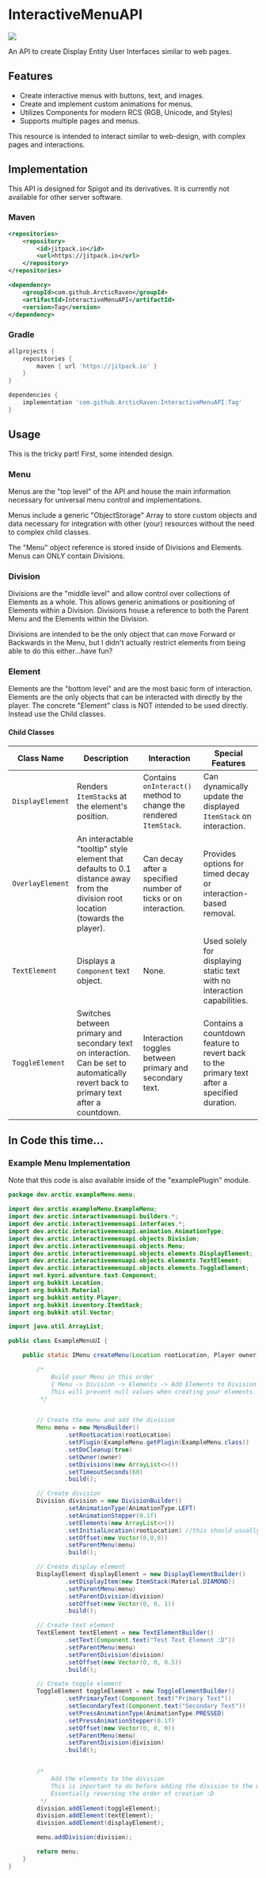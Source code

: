 # InteractiveMenuAPI
[![](https://jitpack.io/v/ArcticRaven/InteractiveMenuAPI.svg)](https://jitpack.io/#ArcticRaven/InteractiveMenuAPI)

An API to create Display Entity User Interfaces similar to web pages.

## Features

- Create interactive menus with buttons, text, and images.
- Create and implement custom animations for menus.
- Utilizes Components for modern RCS (RGB, Unicode, and Styles)
- Supports multiple pages and menus.

This resource is intended to interact similar to web-design, with complex pages and interactions.

## Implementation

This API is designed for Spigot and its derivatives. It is currently not available for other server software.

### Maven
```xml
<repositories>
    <repository>
        <id>jitpack.io</id>
        <url>https://jitpack.io</url>
    </repository>
</repositories>

<dependency>
    <groupId>com.github.ArcticRaven</groupId>
    <artifactId>InteractiveMenuAPI</artifactId>
    <version>Tag</version>
</dependency>
```

### Gradle
```gradle
allprojects {
    repositories {
        maven { url 'https://jitpack.io' }
    }
}

dependencies {
    implementation 'com.github.ArcticRaven:InteractiveMenuAPI:Tag'
}
```

## Usage
This is the tricky part! First, some intended design. 

### Menu
Menus are the "top level" of the API and house the main information necessary for universal menu control
and implementations. 

Menus include a generic "ObjectStorage" Array to store custom objects and data necessary for integration with
other (your) resources without the need to complex child classes. 

The "Menu" object reference is stored inside of Divisions and Elements. Menus can ONLY contain Divisions.

### Division
Divisions are the "middle level" and allow control over collections of Elements as a whole. This allows generic
animations or positioning of Elements within a Division. Divisions house a reference to both the Parent Menu and the
Elements within the Division. 

Divisions are intended to be the only object that can move Forward or Backwards in the Menu, but I didn't actually restrict
elements from being able to do this either...have fun?

### Element
Elements are the "bottom level" and are the most basic form of interaction. Elements are the only objects that can be
interacted with directly by the player. The concrete "Element" class is NOT intended to be used directly. Instead use
the Child classes.
#### Child Classes

| **Class Name**    | **Description**                                                                                                                                     | **Interaction**                                                                                   | **Special Features**                                                                                     |
|-------------------|-----------------------------------------------------------------------------------------------------------------------------------------------------|---------------------------------------------------------------------------------------------------|---------------------------------------------------------------------------------------------------------------------|
| `DisplayElement`  | Renders `ItemStack`s at the element's position.                                                                                                     | Contains `onInteract()` method to change the rendered `ItemStack`.                                | Can dynamically update the displayed `ItemStack` on interaction.                                                    |
| `OverlayElement`  | An interactable "tooltip" style element that defaults to 0.1 distance away from the division root location (towards the player).                    | Can decay after a specified number of ticks or on interaction.                                    | Provides options for timed decay or interaction-based removal.                                                      |
| `TextElement`     | Displays a `Component` text object.                                                                                                                 | None.                                                                                             | Used solely for displaying static text with no interaction capabilities.                                            |
| `ToggleElement`   | Switches between primary and secondary text on interaction. Can be set to automatically revert back to primary text after a countdown.              | Interaction toggles between primary and secondary text.                                           | Contains a countdown feature to revert back to the primary text after a specified duration.                         |

## In Code this time...

### Example Menu Implementation
Note that this code is also available inside of the "examplePlugin" module. 

```java
package dev.arctic.exampleMenu.menu;

import dev.arctic.exampleMenu.ExampleMenu;
import dev.arctic.interactivemenuapi.builders.*;
import dev.arctic.interactivemenuapi.interfaces.*;
import dev.arctic.interactivemenuapi.animation.AnimationType;
import dev.arctic.interactivemenuapi.objects.Division;
import dev.arctic.interactivemenuapi.objects.Menu;
import dev.arctic.interactivemenuapi.objects.elements.DisplayElement;
import dev.arctic.interactivemenuapi.objects.elements.TextElement;
import dev.arctic.interactivemenuapi.objects.elements.ToggleElement;
import net.kyori.adventure.text.Component;
import org.bukkit.Location;
import org.bukkit.Material;
import org.bukkit.entity.Player;
import org.bukkit.inventory.ItemStack;
import org.bukkit.util.Vector;

import java.util.ArrayList;

public class ExampleMenuUI {

    public static IMenu createMenu(Location rootLocation, Player owner) {

        /*
            Build your Menu in this order
            { Menu -> Division -> Elements -> Add Elements to Division -> Add Division to Menu -> Return Menu}
            This will prevent null values when creating your elements.
         */


        // Create the menu and add the division
        Menu menu = new MenuBuilder()
                .setRootLocation(rootLocation)
                .setPlugin(ExampleMenu.getPlugin(ExampleMenu.class))
                .setDoCleanup(true)
                .setOwner(owner)
                .setDivisions(new ArrayList<>())
                .setTimeoutSeconds(60)
                .build();

        // Create division
        Division division = new DivisionBuilder()
                .setAnimationType(AnimationType.LEFT)
                .setAnimationStepper(0.1f)
                .setElements(new ArrayList<>())
                .setInitialLocation(rootLocation) //this should usually just be the root location, then apply offset
                .setOffset(new Vector(0,0,0))
                .setParentMenu(menu)
                .build();

        // Create display element
        DisplayElement displayElement = new DisplayElementBuilder()
                .setDisplayItem(new ItemStack(Material.DIAMOND))
                .setParentMenu(menu)
                .setParentDivision(division)
                .setOffset(new Vector(0, 0, 1))
                .build();

        // Create text element
        TextElement textElement = new TextElementBuilder()
                .setText(Component.text("Test Text Element :D"))
                .setParentMenu(menu)
                .setParentDivision(division)
                .setOffset(new Vector(0, 0, 0.5))
                .build();

        // Create toggle element
        ToggleElement toggleElement = new ToggleElementBuilder()
                .setPrimaryText(Component.text("Primary Text"))
                .setSecondaryText(Component.text("Secondary Text"))
                .setPressAnimationType(AnimationType.PRESSED)
                .setPressAnimationStepper(0.1f)
                .setOffset(new Vector(0, 0, 0))
                .setParentMenu(menu)
                .setParentDivision(division)
                .build();


        /*
            Add the elements to the division
            This is important to do before adding the division to the menu
            Essentially reversing the order of creation :D
         */
        division.addElement(toggleElement);
        division.addElement(textElement);
        division.addElement(displayElement);

        menu.addDivision(division);

        return menu;
    }
}
```